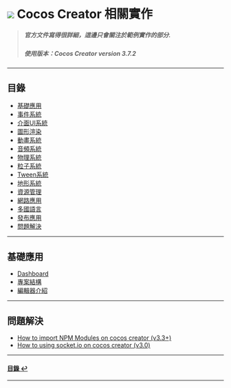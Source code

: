 # ![](https://drive.google.com/uc?id=10INx5_pkhMcYRdx_OO4rXNXxcsvPtBYq) Cocos Creator 相關實作

> ##### 官方文件寫得很詳細，這邊只會關注於範例實作的部分.
> ##### 使用版本：Cocos Creator version 3.7.2

---

<!--ts-->
## 目錄
* [基礎應用](#基礎應用)
* [事件系統](#事件系統)
* [介面UI系統](#介面UI系統)
* [圖形渲染](#圖形渲染)
* [動畫系統](#動畫系統)
* [音頻系統](#音頻系統)
* [物理系統](#物理系統)
* [粒子系統](#粒子系統)
* [Tween系統](#Tween系統)
* [地形系統](#地形系統)
* [資源管理](#資源管理)
* [網路應用](#網路應用)
* [多國語言](#多國語言)
* [發布應用](#發布應用)
* [問題解決](#問題解決)
<!--te-->

---

## 基礎應用
* [Dashboard](https://github.com/RC-Dev-Tech/cocos-dashboard) <br>
* [專案結構](https://github.com/RC-Dev-Tech/cocos-folder-struct) <br>
* [編輯器介紹](https://github.com/RC-Dev-Tech/cocos-editor) <br>


---

## 問題解決
* [How to import NPM Modules on cocos creator (v3.3+)](https://github.com/RC-Dev-Tech/cocos-note-2023-05-02) <br>
* [How to using socket.io on cocos creator (v3.0)](https://github.com/RC-Dev-Tech/cocos-note-2023-04-26) <br>


---

<!--ts-->
#### [目錄 ↩](#目錄)
<!--te-->

---
